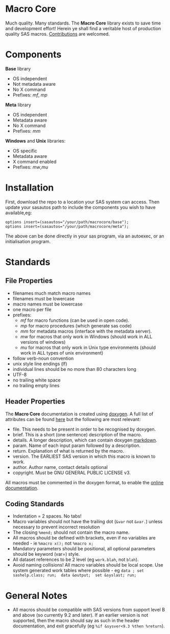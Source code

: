 # Macro Core

Much quality.  Many standards.  The **Macro Core** library exists to save time and development effort!  Herein ye shall find a veritable host of production quality SAS macros. [Contributions](https://github.com/Boemska/macrocore) are welcomed.

# Components

**Base** library
 * OS independent
 * Not metadata aware
 * No X command
 * Prefixes:  _mf_, _mp_

**Meta** library
 * OS independent
 * Metadata aware
 * No X command
 * Prefixes: _mm_

**Windows** and **Unix** libraries:
 * OS specific
 * Metadata aware
 * X command enabled
 * Prefixes: _mw_,_mu_

# Installation
First, download the repo to a location your SAS system can access. Then update your sasautos path to include the components you wish to have available,eg:

    options insert=(sasautos="/your/path/macrocore/base");
    options insert=(sasautos="/your/path/macrocore/meta");

The above can be done directly in your sas program, via an autoexec, or an initialisation program.

# Standards

## File Properties
 - filenames much match macro names
 - filenames must be lowercase
 - macro names must be lowercase
 - one macro per file
 - prefixes:
   - _mf_ for macro functions (can be used in open code).
   - _mp_ for macro procedures (which generate sas code)
   - _mm_ for metadata macros (interface with the metadata server).
   - _mw_ for macros that only work in Windows (should work in ALL versions of windows)
   - _mu_ for macros that only work in Unix type environments (should work in ALL types of unix environment)
 - follow verb-noun convention
 - unix style line endings (lf)
 - individual lines should be no more than 80 characters long
 - UTF-8
 - no trailing white space
 - no trailing empty lines

## Header Properties
The **Macro Core** documentation is created using [doxygen](http://www.stack.nl/~dimitri/doxygen/).  A full list of attributes can be found [here](http://www.stack.nl/~dimitri/doxygen/manual/commands.html) but the following are most relevant:

 - file.  This needs to be present in order to be recognised by doxygen.
 - brief. This is a short (one sentence) description of the macro.
 - details.  A longer description, which can contain doxygen [markdown](http://www.stack.nl/~dimitri/doxygen/manual/markdown.html).
 - param.  Name of each input param followed by a description.
 - return.  Explanation of what is returned by the macro.
 - version.  The EARLIEST SAS version in which this macro is known to work.
 - author.  Author name, contact details optional
 - copyright.  Must be GNU GENERAL PUBLIC LICENSE v3.

All macros must be commented in the doxygen format, to enable the [online documentation](https://rawsas.github.io/coredoc/files.html).

## Coding Standards

*  Indentation = 2 spaces.  No tabs!
*  Macro variables should not have the trailing dot (`&var` not `&var.`) unless necessary to prevent incorrect resolution
*  The closing `%mend;` should not contain the macro name.
*  All macros should be defined with brackets, even if no variables are needed - ie `%macro x();` not `%macro x;`
*  Mandatory parameters should be positional, all optional parameters should be keyword (var=) style.
*  All dataset references to be 2 level (eg `work.blah`, not `blah`).
*  Avoid naming collisions!  All macro variables should be local scope.  Use system generated work tables where possible - eg `data ; set sashelp.class; run;  data &output;  set &syslast; run;`

# General Notes

* All macros should be compatible with SAS versions from support level B and above (so currently 9.2 and later).  If an earlier version is not supported, then the macro should say as such in the header documentation, and exit gracefully (eg `%if &sysver<9.3 %then %return`).
